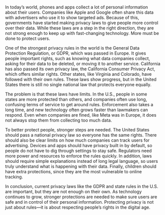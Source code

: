 In today’s world, phones and apps collect a lot of personal information about their users. Companies like Apple and Google often share this data with advertisers who use it to show targeted ads. Because of this, governments have started making privacy laws to give people more control over their data. While these laws are a step in the right direction, they are not strong enough to keep up with fast-changing technology. More must be done to protect users.

One of the strongest privacy rules in the world is the General Data Protection Regulation, or GDPR, which was passed in Europe. It gives people important rights, such as knowing what data companies collect, asking for their data to be deleted, or moving it to another service. California has also passed its own privacy law, the California Consumer Privacy Act, which offers similar rights. Other states, like Virginia and Colorado, have followed with their own rules. These laws show progress, but in the United States there is still no single national law that protects everyone equally.

The problem is that these laws have limits. In the U.S., people in some states are more protected than others, and companies often use long, confusing terms of service to get around rules. Enforcement also takes a long time, and new technology often grows faster than lawmakers can respond. Even when companies are fined, like Meta was in Europe, it does not always stop them from collecting too much data.

To better protect people, stronger steps are needed. The United States should pass a national privacy law so everyone has the same rights. There should also be clear limits on how much companies can track users for advertising. Devices and apps should have privacy built in by default, so people do not have to dig through settings to stay safe. Regulators need more power and resources to enforce the rules quickly. In addition, laws should require simple explanations instead of long legal language, so users truly understand what is happening with their data. Finally, children should have extra protections, since they are the most vulnerable to online tracking.

In conclusion, current privacy laws like the GDPR and state rules in the U.S. are important, but they are not enough on their own. As technology continues to grow, stronger protections are needed to make sure users are safe and in control of their personal information. Protecting privacy is not just about rules—it is about respecting people’s rights in the digital age.

